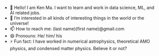 - 👋 Hello! I am Ken Ma. I want to learn and work in data science, ML, and AI related jobs.
- 👀 I’m interested in all kinds of interesting things in the world or the universe!
- 📫 How to reach me: (last name)(first name)@gmail.com
- 😄 Pronouns: He/ him/ his
- ⚡ Fun fact: I have worked in numerical astrophysics, theoretical AMO physics, and condensed matter physics. Believe it or not?

<!---
kenkwma/kenkwma is a ✨ special ✨ repository because its `README.md` (this file) appears on your GitHub profile.
You can click the Preview link to take a look at your changes.
--->
